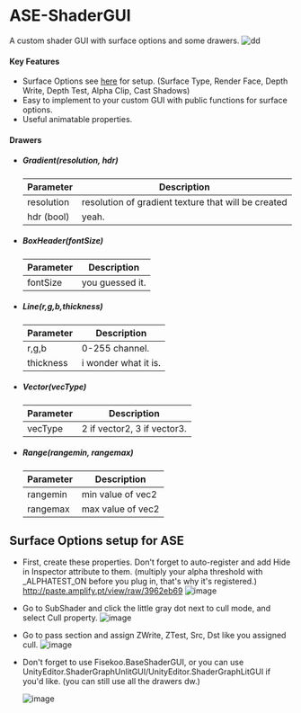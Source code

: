 # ASE-ShaderGUI
A custom shader GUI with surface options and some drawers.
![dd](https://github.com/user-attachments/assets/67ab5ff7-4a84-4822-80a4-031c663aa33d)
#### Key Features
+ Surface Options see [here](https://github.com/fisekoo/ASE-ShaderGUI?tab=readme-ov-file#surface-options-setup-for-ase) for setup. (Surface Type, Render Face, Depth Write, Depth Test, Alpha Clip, Cast Shadows)
+ Easy to implement to your custom GUI with public functions for surface options.
+ Useful animatable properties.
#### Drawers
+ ##### Gradient(resolution, hdr)
    | Parameter | Description |
    | --- | --- |
    | resolution | resolution of gradient texture that will be created |
    | hdr (bool) | yeah. |
+ ##### BoxHeader(fontSize)
    | Parameter | Description |
    | --- | --- |
    | fontSize | you guessed it. |
+ ##### Line(r,g,b,thickness)
    | Parameter | Description |
    | --- | --- |
    | r,g,b | 0-255 channel. |
    | thickness | i wonder what it is. |
+ ##### Vector(vecType)
    | Parameter | Description |
    | --- | --- |
    | vecType | 2 if vector2, 3 if vector3. |
+ ##### Range(rangemin, rangemax)
    | Parameter | Description |
    | --- | --- |
    | rangemin | min value of vec2 |
    | rangemax | max value of vec2 |
## Surface Options setup for ASE
  + First, create these properties. Don't forget to auto-register and add Hide in Inspector attribute to them. (multiply your alpha threshold with _ALPHATEST_ON before you plug in, that's why it's registered.)
    http://paste.amplify.pt/view/raw/3962eb69
    ![image](https://github.com/user-attachments/assets/299b9dae-2839-47cf-9c8a-fef4d44af66f)
  + Go to SubShader and click the little gray dot next to cull mode, and select Cull property.
    ![image](https://github.com/user-attachments/assets/b66b74b2-9b8c-4d48-80cd-594fe0e7c867)
  + Go to pass section and assign ZWrite, ZTest, Src, Dst like you assigned cull.
    ![image](https://github.com/user-attachments/assets/7fb4d4cc-3c89-4f17-8b4f-16df3e0aec87)

  + Don't forget to use Fisekoo.BaseShaderGUI, or you can use UnityEditor.ShaderGraphUnlitGUI/UnityEditor.ShaderGraphLitGUI if you'd like. (you can still use all the drawers dw.)

    ![image](https://github.com/user-attachments/assets/85a2d2f8-bb77-40bc-acb2-f19e2c588e43)
